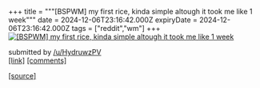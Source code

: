 +++
title = """[BSPWM] my first rice, kinda simple altough it took me like 1 week"""
date = 2024-12-06T23:16:42.000Z
expiryDate = 2024-12-06T23:16:42.000Z
tags = ["reddit","wm"]
+++
[![[BSPWM] my first rice, kinda simple altough it took me like 1 week](https://external-preview.redd.it/l_FENCNNCHnAowuf1scdx9uEblzqauR9P7QK_IUkQvI.jpg?width=640&crop=smart&auto=webp&s=af56b512a0cfd76d16a0c60be7b786077700ff01 "[BSPWM] my first rice, kinda simple altough it took me like 1 week")](https://www.reddit.com/r/unixporn/comments/1h8en4n/bspwm_my_first_rice_kinda_simple_altough_it_took/)

submitted by [/u/HydruwzPV](https://www.reddit.com/user/HydruwzPV)  
[\[link\]](https://imgur.com/a/IqYZf4k) [\[comments\]](https://www.reddit.com/r/unixporn/comments/1h8en4n/bspwm_my_first_rice_kinda_simple_altough_it_took/)

[[source]](https://www.reddit.com/r/unixporn/comments/1h8en4n/bspwm_my_first_rice_kinda_simple_altough_it_took/)
